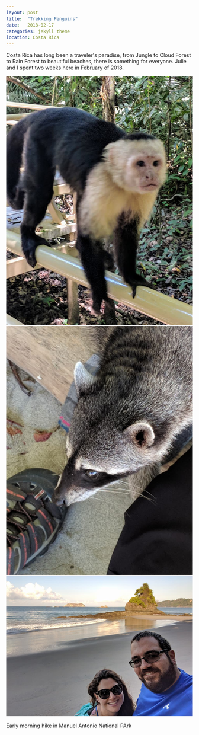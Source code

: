 ```yaml
---
layout: post
title:  "Trekking Penguins"
date:   2018-02-17
categories: jekyll theme
location: Costa Rica
---
```


Costa Rica has long been a traveler's paradise, from Jungle to Cloud Forest to Rain Forest to beautiful beaches, there is something for everyone. Julie and I spent two weeks here in February of 2018.



<div class="post-image post-image--split">
    <img src="../img/costa.rica.feb.2018/monkey1.jpg" alt="A curious capuchin" />
    <img src="../img/costa.rica.feb.2018/raccoon.jpg" alt="This rascally raccoon" />
</div>

<div class="post-image">
    <img src="../img/costa.rica.feb.2018/beach.jpg" alt="A beautiful beach" />
    <p class="post-image-caption">Early morning hike in Manuel Antonio National PArk</p>
</div>
